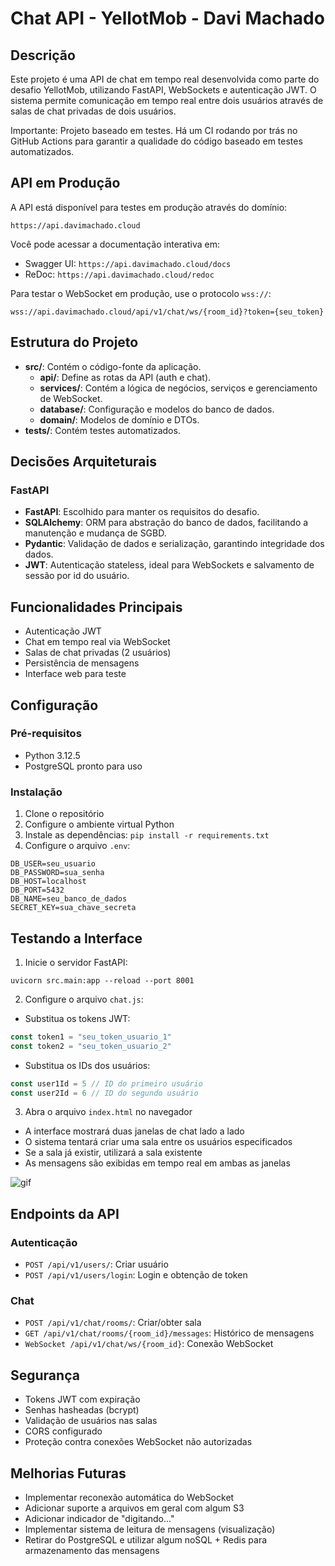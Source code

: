 # Chat API - YellotMob - Davi Machado

## Descrição

Este projeto é uma API de chat em tempo real desenvolvida como parte do desafio YellotMob, utilizando FastAPI, WebSockets e autenticação JWT. O sistema permite comunicação em tempo real entre dois usuários através de salas de chat privadas de dois usuários.

Importante: Projeto baseado em testes. Há um CI rodando por trás no GitHub Actions para garantir a qualidade do código baseado em testes automatizados.

## API em Produção

A API está disponível para testes em produção através do domínio:
```
https://api.davimachado.cloud
```

Você pode acessar a documentação interativa em:
- Swagger UI: `https://api.davimachado.cloud/docs`
- ReDoc: `https://api.davimachado.cloud/redoc`

Para testar o WebSocket em produção, use o protocolo `wss://`:
```
wss://api.davimachado.cloud/api/v1/chat/ws/{room_id}?token={seu_token}
```

## Estrutura do Projeto

- **src/**: Contém o código-fonte da aplicação.
  - **api/**: Define as rotas da API (auth e chat).
  - **services/**: Contém a lógica de negócios, serviços e gerenciamento de WebSocket.
  - **database/**: Configuração e modelos do banco de dados.
  - **domain/**: Modelos de domínio e DTOs.
- **tests/**: Contém testes automatizados.

## Decisões Arquiteturais

### FastAPI

- **FastAPI**: Escolhido para manter os requisitos do desafio.
- **SQLAlchemy**: ORM para abstração do banco de dados, facilitando a manutenção e mudança de SGBD.
- **Pydantic**: Validação de dados e serialização, garantindo integridade dos dados.
- **JWT**: Autenticação stateless, ideal para WebSockets e salvamento de sessão por id do usuário.

## Funcionalidades Principais

- Autenticação JWT
- Chat em tempo real via WebSocket
- Salas de chat privadas (2 usuários)
- Persistência de mensagens
- Interface web para teste

## Configuração

### Pré-requisitos

- Python 3.12.5
- PostgreSQL pronto para uso

### Instalação

1. Clone o repositório
2. Configure o ambiente virtual Python
3. Instale as dependências: `pip install -r requirements.txt`
4. Configure o arquivo `.env`:

```plaintext
DB_USER=seu_usuario
DB_PASSWORD=sua_senha
DB_HOST=localhost
DB_PORT=5432
DB_NAME=seu_banco_de_dados
SECRET_KEY=sua_chave_secreta
```

## Testando a Interface

1. Inicie o servidor FastAPI:

```plaintext
uvicorn src.main:app --reload --port 8001
```

2. Configure o arquivo `chat.js`:

- Substitua os tokens JWT:

```javascript
const token1 = "seu_token_usuario_1"
const token2 = "seu_token_usuario_2"
```

- Substitua os IDs dos usuários:

```javascript
const user1Id = 5 // ID do primeiro usuário
const user2Id = 6 // ID do segundo usuário
```

3. Abra o arquivo `index.html` no navegador

- A interface mostrará duas janelas de chat lado a lado
- O sistema tentará criar uma sala entre os usuários especificados
- Se a sala já existir, utilizará a sala existente
- As mensagens são exibidas em tempo real em ambas as janelas

![gif](https://github.com/user-attachments/assets/2c99abec-8922-4f69-bbd5-02992aa387d8)


## Endpoints da API

### Autenticação

- `POST /api/v1/users/`: Criar usuário
- `POST /api/v1/users/login`: Login e obtenção de token

### Chat

- `POST /api/v1/chat/rooms/`: Criar/obter sala
- `GET /api/v1/chat/rooms/{room_id}/messages`: Histórico de mensagens
- `WebSocket /api/v1/chat/ws/{room_id}`: Conexão WebSocket

## Segurança

- Tokens JWT com expiração
- Senhas hasheadas (bcrypt)
- Validação de usuários nas salas
- CORS configurado
- Proteção contra conexões WebSocket não autorizadas

## Melhorias Futuras

- Implementar reconexão automática do WebSocket
- Adicionar suporte a arquivos em geral com algum S3
- Adicionar indicador de "digitando..."
- Implementar sistema de leitura de mensagens (visualização)
- Retirar do PostgreSQL e utilizar algum noSQL + Redis para armazenamento das mensagens

